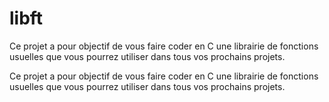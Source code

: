 # libft
Ce projet a pour objectif de vous faire coder en C une librairie de fonctions usuelles que vous pourrez utiliser dans tous vos prochains projets.



Ce projet a pour objectif de vous faire coder en C une librairie de fonctions usuelles que vous pourrez utiliser dans tous vos prochains projets.
